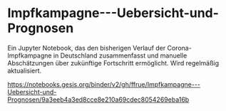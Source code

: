 # Impfkampagne---Uebersicht-und-Prognosen
Ein Jupyter Notebook, das den bisherigen Verlauf der Corona-Impfkampagne in Deutschland zusammenfasst und manuelle Abschätzungen über zukünftige Fortschritt ermöglicht. Wird regelmäßig aktualisiert.

https://notebooks.gesis.org/binder/v2/gh/ffrue/Impfkampagne---Uebersicht-und-Prognosen/9a3eeb4a3ed8cce8e210a69cdec8054269eba16b
